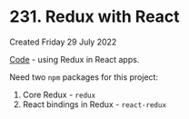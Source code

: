 # 231. Redux with React
Created Friday 29 July 2022

[Code](https://github.com/exemplar-codes/react-redux-demo) - using Redux in React apps.

Need two `npm` packages for this project:
1. Core Redux - `redux`
2. React bindings in Redux - `react-redux`
